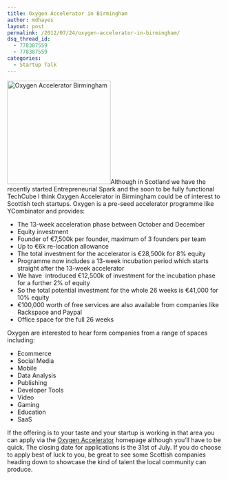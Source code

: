 ```yaml
---
title: Oxygen Accelerator in Birmingham
author: mdhayes
layout: post
permalink: /2012/07/24/oxygen-accelerator-in-birmingham/
dsq_thread_id:
  - 778387559
  - 778387559
categories:
  - Startup Talk
---
```

[<img class="alignright  wp-image-882" title="Oxygen-Accelerator" src="http://rookieoven.com/wp-content/uploads/2012/07/Oxygen-Accelerator.jpeg" alt="Oxygen Accelerator Birmingham" width="240" height="240" />][1]Although in Scotland we have the recently started Entrepreneurial Spark and the soon to be fully functional TechCube I think Oxygen Accelerator in Birmingham could be of interest to Scottish tech startups. Oxygen is a pre-seed accelerator programme like YCombinator and provides:

  * The 13-week acceleration phase between October and December
  * Equity investment
  * Founder of €7,500k per founder, maximum of 3 founders per team
  * Up to €6k re-location allowance
  * The total investment for the accelerator is €28,500k for 8% equity
  * Programme now includes a 13-week incubation period which starts straight after the 13-week accelerator
  * We have  introduced €12,500k of investment for the incubation phase for a further 2% of equity
  * So the total potential investment for the whole 26 weeks is €41,000 for 10% equity
  * €100,000 worth of free services are also available from companies like Rackspace and Paypal
  * Office space for the full 26 weeks

Oxygen are interested to hear form companies from a range of spaces including:

  * Ecommerce
  * Social Media
  * Mobile
  * Data Analysis
  * Publishing
  * Developer Tools
  * Video
  * Gaming
  * Education
  * SaaS

If the offering is to your taste and your startup is working in that area you can apply via the [Oxygen Accelerator][2] homepage although you&#8217;ll have to be quick. The closing date for applications is the 31st of July. If you do choose to apply best of luck to you, be great to see some Scottish companies heading down to showcase the kind of talent the local community can produce.

 [1]: http://www.oxygenaccelerator.com/
 [2]: http://rookieoven.com/2012/07/24/oxygen-accelerator-in-birmingham/ "Oxygen Accelerator"